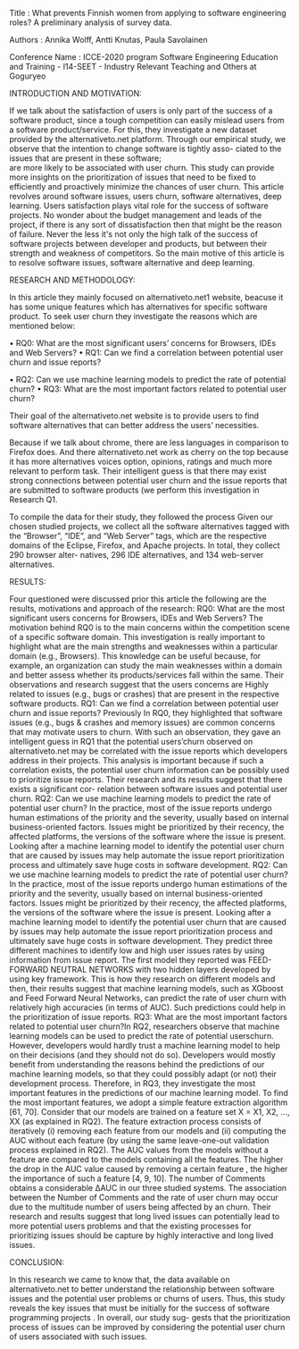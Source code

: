 Title : What prevents Finnish women from applying to software engineering roles? A preliminary analysis of survey data.

 Authors : Annika Wolff, Antti Knutas, Paula Savolainen

 Conference Name : ICCE-2020 program Software Engineering Education and Training - I14-SEET - Industry Relevant Teaching and Others at Goguryeo
 
 INTRODUCTION AND MOTIVATION: 

If we talk about the satisfaction of users is only part of the success of a software
product, since a tough  competition can easily mislead users from a
software product/service. For this, they investigate a new dataset
provided by the alternativeto.net platform. Through our empirical study,
we observe that  the intention to change software is tightly asso-
ciated to the issues that are present in these software;  
are more likely to be associated with user churn. This study can
provide more insights on the prioritization of issues that need to
be fixed to efficiently and proactively minimize the chances of user churn.
This article revolves around software issues, users churn, software alternatives, deep learning.
Users satisfaction plays vital role for the success of software projects. No wonder about the budget management and leads of the project, if there is any sort of dissatisfaction then that might be the reason of failure.
Never the less it's not only the high talk of the success of software projects between developer and products, but between their strength and weakness of competitors.
So the main motive of this article is to resolve software issues, software alternative and deep learning.

RESEARCH AND METHODOLOGY:

In this article they mainly focused on alternativeto.net1 website, beacuse it has some unique features which has alternatives for specific software product.
To seek user churn they investigate the reasons which are mentioned below:

• RQ0: What are the most significant users’ concerns for Browsers,
IDEs and Web Servers?
• RQ1: Can we find a correlation between potential user churn and
issue reports?

• RQ2: Can we use machine learning models to predict the rate of
potential churn?
• RQ3: What are the most important factors related to potential user
churn?

Their  goal of the alternativeto.net website is to provide users to find
software alternatives that can better address the users’ necessities.

Because if we talk about chrome, there are less languages in comparison to Firefox does. And there alternativeto.net work as cherry on the top because it has more alternatives voices option, opinions, ratings and much more relevant to perform task.
Their intelligent guess is that there may exist strong connections  between potential user churn and the issue reports that are submitted to software products (we perform this investigation in Research Q1.

To compile  the data for their study, they followed the process  Given our chosen studied projects, we collect
all the software alternatives tagged with the “Browser”, “IDE”, and
“Web Server” tags, which are the respective domains of the Eclipse,
Firefox, and Apache projects. In total, they collect 290 browser alter- natives, 296 IDE alternatives, and 134 web-server alternatives.

RESULTS:

Four questioned were discussed prior this article the following are the results, motivations and approach of the research:
RQ0: What are the most significant users concerns for Browsers, IDEs and Web Servers?
The motivation behind RQ0 is to  the main concerns within the competition scene of a specific software domain. This investigation is really important to highlight what are the main strengths and weaknesses within a particular domain (e.g., Browsers). This knowledge can be useful because, for example, an organization can study the main weaknesses within a domain and better assess whether its products/services fall within the same.
Their observations and research  suggest that the users concerns are
Highly related to issues (e.g., bugs or crashes) that are present in the respective software products.
RQ1: Can we find a correlation between potential user churn and issue reports?
Previously In RQ0, they highlighted  that software issues (e.g., bugs & crashes and memory issues) are common concerns that may
motivate users to churn. With such an observation, they gave an intelligent guess in RQ1 that the potential users’churn observed on alternativeto.net
may be correlated with the issue reports which developers address in their  projects. This analysis is important because if such a correlation exists, the potential user churn information can be possibly used to prioritize issue reports. Their research and its results suggest that there exists a significant cor-
relation between software issues and potential user churn.
RQ2: Can we use machine learning models to
predict the rate of potential user churn?
In the practice, most of the issue reports undergo human estimations of the priority and the severity, usually based
on internal business-oriented factors. Issues
might be prioritized by their recency, the affected platforms, the versions of the software where the issue is present. Looking after a machine learning model to identify the potential user churn that are
caused by issues may help automate the issue report prioritization process and ultimately save huge costs in software development.
RQ2: Can we use machine learning models to
predict the rate of potential user churn?
In the practice, most of the issue reports undergo human estimations of the priority and the severity, usually based
on internal business-oriented factors. Issues
might be prioritized by their recency, the affected platforms, the versions of the software where the issue is present. Looking after a machine learning model to identify the potential user churn that are
caused by issues may help automate the issue report prioritization process and ultimately save huge costs in software development.
They predict three different machines to identify low and high user issues rates by using information from issue report.
The first model they reported was FEED-FORWARD NEUTRAL 
NETWORKS with two hidden layers developed by using key framework. This is how they research on different models and then, their  results suggest that machine learning models, such as XGboost and Feed Forward Neural Networks, can predict the rate of user churn with relatively high accuracies (in terms of AUC).
Such predictions could help in the prioritization of issue reports.
RQ3: What are the most important factors
related to potential user churn?In RQ2, researchers  observe that machine learning models
can be used to predict the rate of potential userschurn. However, developers would hardly trust a machine learning model to help on their decisions (and they should not do so). Developers would mostly benefit from understanding the reasons behind the
predictions of our machine learning models, so that they could
possibly adapt (or not) their development process. Therefore, in
RQ3, they investigate the most important features in the predictions
of our machine learning model.
To find the most important features, we adopt a simple feature
extraction algorithm [61, 70]. Consider that our models are trained
on a feature set X = X1, X2, ..., XX (as explained in RQ2). The feature
extraction process consists of iteratively (i) removing each feature 
from our models and (ii) computing the AUC without each feature (by using the same leave-one-out validation process explained
in RQ2). The AUC values from the models without a feature  are
compared to the models containing all the features. The higher the drop in
the AUC value caused by removing a certain feature 
, the higher
the importance of such a feature  [4, 9, 10].
The number of Comments obtains a considerable ΔAUC in our three studied systems. The association between the Number of Comments and the rate of user churn may occur due to the multitude
number of users being affected by an churn. 
Their research and  results suggest that long lived issues can potentially lead to more potential users problems  and that the existing processes for prioritizing issues should be capture by highly interactive and long lived issues.

CONCLUSION:

In this research we came to know that, the data available on alternativeto.net to better understand the relationship between software issues and the potential user problems or churns  of users.
Thus, this study reveals the key issues that must be initially for the success of software programming projects
. In overall, our study sug-
gests that the prioritization process of issues can be improved by
considering the potential user churn of users associated with such issues.
